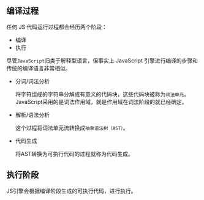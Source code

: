 ## 编译过程

任何 JS 代码运行过程都会经历两个阶段：

- 编译
- 执行

尽管`JavaScript`归类于解释型语言，但事实上 JavaScript 引擎进行编译的步骤和传统的编译语言非常相似。

- 分词/词法分析

  将字符组成的字符串分解成有意义的代码块，这些代码块被称为`词法单元`。JavaScript采用的是词法作用域，就是作用域在词法阶段的就已经确定。

- 解析/语法分析
  
  这个过程将词法单元流转换成`抽象语法树（AST）`。

- 代码生成

  将AST转换为可执行代码的过程就称为代码生成。

## 执行阶段

JS引擎会根据编译阶段生成的可执行代码，进行执行。


